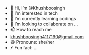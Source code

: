 - 👋 Hi, I’m @Khushboosingh
- 👀 I’m interested in tech 
- 🌱 I’m currently learning codings
- 💞️ I’m looking to collaborate on ...
- 📫 How to reach  me
- khushboosingh4117190@gmail.com
- 😄 Pronouns: she/her
- ⚡ Fun fact: ...

<!---
Khushboosingh114/Khushboosingh114 is a ✨ special ✨ repository because its `README.md` (this file) appears on your GitHub profile.
You can click the Preview link to take a look at your changes.
--->

